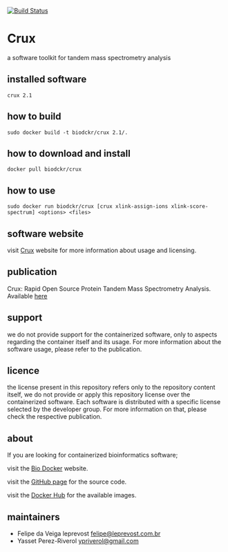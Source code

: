 [![Build Status](https://travis-ci.org/BioDocker/Crux.svg)](https://travis-ci.org/BioDocker/Crux)

Crux
=====
a software toolkit for tandem mass spectrometry analysis


installed software
--------
`crux 2.1`


how to build
------------
`sudo docker build -t biodckr/crux 2.1/.`


how to download and install
---------------------------
`docker pull biodckr/crux`


how to use
------------
`sudo docker run biodckr/crux [crux xlink-assign-ions xlink-score-spectrum] <options> <files>`


software website
----------------
visit [Crux](http://cruxtoolkit.sourceforge.net/) website for more information about usage and licensing.


publication
-----------
Crux: Rapid Open Source Protein Tandem Mass Spectrometry Analysis. Available [here](http://pubs.acs.org/doi/abs/10.1021/pr500741y)


support
-------
we do not provide support for the containerized software, only to aspects regarding the container itself
and its usage. For more information about the software usage, please refer to the publication.


licence
-------
the license present in this repository refers only to the repository content itself, we do not provide or
apply this repository license over the containerized software. Each software is distributed with a specific
license selected by the developer group. For more information on that, please check the respective publication.


about
-----
If you are looking for containerized bioinformatics software;

visit the [Bio Docker](http://biodocker.github.io "Bio Docker") website.

visit the [GitHub page](https://github.com/BioDocker/) for the source code.

visit the [Docker Hub](https://registry.hub.docker.com/repos/biodckr/) for the available images.


maintainers
-----------
* Felipe da Veiga leprevost <felipe@leprevost.com.br>
* Yasset Perez-Riverol <ypriverol@gmail.com>
